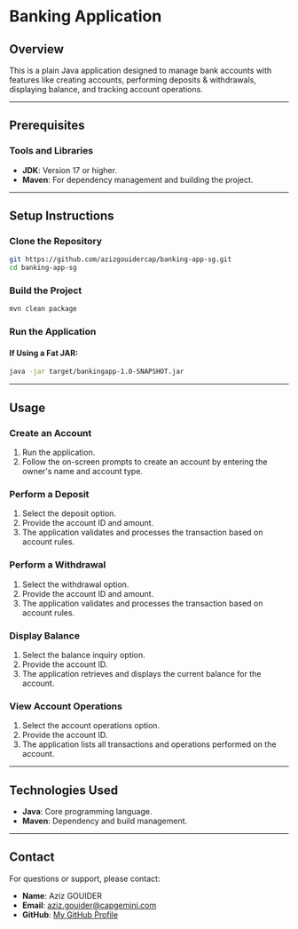 # Banking Application

## Overview
This is a plain Java application designed to manage bank accounts with features like creating accounts, performing deposits & withdrawals, displaying balance, and tracking account operations.

---

## Prerequisites

### Tools and Libraries
- **JDK**: Version 17 or higher.
- **Maven**: For dependency management and building the project.

---

## Setup Instructions

### Clone the Repository
```bash
git https://github.com/azizgouidercap/banking-app-sg.git
cd banking-app-sg
```

### Build the Project
```bash
mvn clean package
```

### Run the Application

#### If Using a Fat JAR:
```bash
java -jar target/bankingapp-1.0-SNAPSHOT.jar
```

---

## Usage

### Create an Account
1. Run the application.
2. Follow the on-screen prompts to create an account by entering the owner's name and account type.

### Perform a Deposit
1. Select the deposit option.
2. Provide the account ID and amount.
3. The application validates and processes the transaction based on account rules.

### Perform a Withdrawal
1. Select the withdrawal option.
2. Provide the account ID and amount.
3. The application validates and processes the transaction based on account rules.

### Display Balance
1. Select the balance inquiry option.
2. Provide the account ID.
3. The application retrieves and displays the current balance for the account.

### View Account Operations
1. Select the account operations option.
2. Provide the account ID.
3. The application lists all transactions and operations performed on the account.

---

## Technologies Used
- **Java**: Core programming language.
- **Maven**: Dependency and build management.

---

## Contact
For questions or support, please contact:
- **Name**: Aziz GOUIDER
- **Email**: aziz.gouider@capgemini.com
- **GitHub**: [My GitHub Profile](https://github.com/azizgouidercap)
